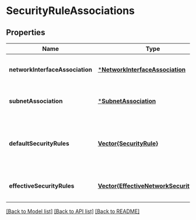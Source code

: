 # SecurityRuleAssociations


## Properties
Name | Type | Description | Notes
------------ | ------------- | ------------- | -------------
**networkInterfaceAssociation** | [***NetworkInterfaceAssociation**](NetworkInterfaceAssociation.md) |  | [optional] [default to nothing]
**subnetAssociation** | [***SubnetAssociation**](SubnetAssociation.md) |  | [optional] [default to nothing]
**defaultSecurityRules** | [**Vector{SecurityRule}**](SecurityRule.md) | Collection of default security rules of the network security group. | [optional] [default to nothing]
**effectiveSecurityRules** | [**Vector{EffectiveNetworkSecurityRule}**](EffectiveNetworkSecurityRule.md) | Collection of effective security rules. | [optional] [default to nothing]


[[Back to Model list]](../README.md#models) [[Back to API list]](../README.md#api-endpoints) [[Back to README]](../README.md)



